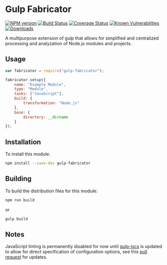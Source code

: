 # Gulp Fabricator

[![NPM version][npm-version-image]][npm-url]
[![Build Status][build-status-image]][build-status-url]
[![Coverage Status][coverage-image]][coverage-url]
[![Known Vulnerabilities][vulnerabilities-image]][vulnerabilities-url]
[![Downloads][npm-downloads-image]][npm-url]

A multipurpose extension of gulp that allows for simplified and centralized processing and analyzation of Node.js modules and projects.

## Usage

```javascript
var fabricator = require("gulp-fabricator");

fabricator.setup({
	name: "Example Module",
	type: "Module",
	tasks: ["JavaScript"],
	build: {
		transformation: "Node.js"
	},
	base: {
		directory: __dirname
	}
});
```

## Installation

To install this module:
```bash
npm install --save-dev gulp-fabricator
```

## Building

To build the distribution files for this module:
```bash
npm run build
```
or
```bash
gulp build
```

## Notes

JavaScript linting is permanently disabled for now until [gulp-jscs](https://github.com/jscs-dev/gulp-jscs) is updated to allow for direct specification of configuration options, see this [pull request](https://github.com/jscs-dev/gulp-jscs/pull/123) for updates.

[npm-url]: https://www.npmjs.com/package/gulp-fabricator
[npm-version-image]: https://img.shields.io/npm/v/gulp-fabricator.svg
[npm-downloads-image]: http://img.shields.io/npm/dm/gulp-fabricator.svg

[build-status-url]: https://travis-ci.org/nitro404/gulp-fabricator
[build-status-image]: https://travis-ci.org/nitro404/gulp-fabricator.svg?branch=master

[coverage-url]: https://coveralls.io/github/nitro404/gulp-fabricator?branch=master
[coverage-image]: https://coveralls.io/repos/github/nitro404/gulp-fabricator/badge.svg?branch=master

[vulnerabilities-url]: https://snyk.io/test/github/nitro404/gulp-fabricator?targetFile=package.json
[vulnerabilities-image]: https://snyk.io/test/github/nitro404/gulp-fabricator/badge.svg?targetFile=package.json
